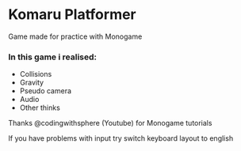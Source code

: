 # Komaru Platformer
Game made for practice with Monogame

### In this game i realised:
- Collisions
- Gravity
- Pseudo camera
- Audio
- Other thinks

Thanks @codingwithsphere (Youtube) for Monogame tutorials

If you have problems with input try switch keyboard layout to english
